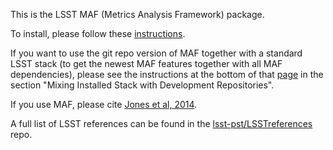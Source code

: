 This is the LSST MAF (Metrics Analysis Framework) package. 

To install, please follow these [instructions](https://confluence.lsstcorp.org/display/SIM/Catalogs+and+MAF).

If you want to use the git repo version of MAF together with a standard LSST stack 
(to get the newest MAF features together with all MAF dependencies), please see 
the instructions at the bottom of that [page](https://confluence.lsstcorp.org/display/SIM/Catalogs+and+MAF)
in the section "Mixing Installed Stack with Development Repositories".


If you use MAF, please cite [Jones et al, 2014](https://ui.adsabs.harvard.edu/abs/2014SPIE.9149E..0BJ/abstract).

A full list of LSST references can be found in the [lsst-pst/LSSTreferences](https://github.com/lsst-pst/LSSTreferences) repo.
